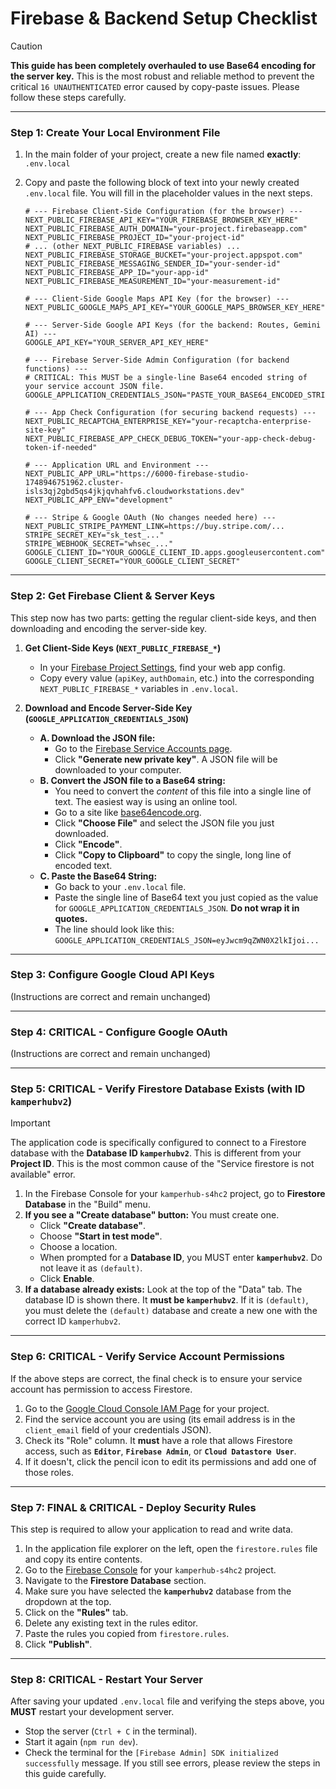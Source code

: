 
# Firebase & Backend Setup Checklist

> [!CAUTION]
> **This guide has been completely overhauled to use Base64 encoding for the server key.** This is the most robust and reliable method to prevent the critical `16 UNAUTHENTICATED` error caused by copy-paste issues. Please follow these steps carefully.

---

### Step 1: Create Your Local Environment File

1.  In the main folder of your project, create a new file named **exactly**:
    `.env.local`

2.  Copy and paste the following block of text into your newly created `.env.local` file. You will fill in the placeholder values in the next steps.

    ```env
    # --- Firebase Client-Side Configuration (for the browser) ---
    NEXT_PUBLIC_FIREBASE_API_KEY="YOUR_FIREBASE_BROWSER_KEY_HERE"
    NEXT_PUBLIC_FIREBASE_AUTH_DOMAIN="your-project.firebaseapp.com"
    NEXT_PUBLIC_FIREBASE_PROJECT_ID="your-project-id"
    # ... (other NEXT_PUBLIC_FIREBASE variables) ...
    NEXT_PUBLIC_FIREBASE_STORAGE_BUCKET="your-project.appspot.com"
    NEXT_PUBLIC_FIREBASE_MESSAGING_SENDER_ID="your-sender-id"
    NEXT_PUBLIC_FIREBASE_APP_ID="your-app-id"
    NEXT_PUBLIC_FIREBASE_MEASUREMENT_ID="your-measurement-id"
    
    # --- Client-Side Google Maps API Key (for the browser) ---
    NEXT_PUBLIC_GOOGLE_MAPS_API_KEY="YOUR_GOOGLE_MAPS_BROWSER_KEY_HERE"

    # --- Server-Side Google API Keys (for the backend: Routes, Gemini AI) ---
    GOOGLE_API_KEY="YOUR_SERVER_API_KEY_HERE"
    
    # --- Firebase Server-Side Admin Configuration (for backend functions) ---
    # CRITICAL: This MUST be a single-line Base64 encoded string of your service account JSON file.
    GOOGLE_APPLICATION_CREDENTIALS_JSON="PASTE_YOUR_BASE64_ENCODED_STRING_HERE"

    # --- App Check Configuration (for securing backend requests) ---
    NEXT_PUBLIC_RECAPTCHA_ENTERPRISE_KEY="your-recaptcha-enterprise-site-key"
    NEXT_PUBLIC_FIREBASE_APP_CHECK_DEBUG_TOKEN="your-app-check-debug-token-if-needed"

    # --- Application URL and Environment ---
    NEXT_PUBLIC_APP_URL="https://6000-firebase-studio-1748946751962.cluster-isls3qj2gbd5qs4jkjqvhahfv6.cloudworkstations.dev"
    NEXT_PUBLIC_APP_ENV="development"

    # --- Stripe & Google OAuth (No changes needed here) ---
    NEXT_PUBLIC_STRIPE_PAYMENT_LINK=https://buy.stripe.com/...
    STRIPE_SECRET_KEY="sk_test_..."
    STRIPE_WEBHOOK_SECRET="whsec_..."
    GOOGLE_CLIENT_ID="YOUR_GOOGLE_CLIENT_ID.apps.googleusercontent.com"
    GOOGLE_CLIENT_SECRET="YOUR_GOOGLE_CLIENT_SECRET"
    ```

---

### Step 2: Get Firebase Client & Server Keys

This step now has two parts: getting the regular client-side keys, and then downloading and encoding the server-side key.

1.  **Get Client-Side Keys (`NEXT_PUBLIC_FIREBASE_*`)**
    *   In your [Firebase Project Settings](https://console.firebase.google.com/u/0/project/kamperhub-s4hc2/settings/general), find your web app config.
    *   Copy every value (`apiKey`, `authDomain`, etc.) into the corresponding `NEXT_PUBLIC_FIREBASE_*` variables in `.env.local`.

2.  **Download and Encode Server-Side Key (`GOOGLE_APPLICATION_CREDENTIALS_JSON`)**
    *   **A. Download the JSON file:**
        *   Go to the [Firebase Service Accounts page](https://console.firebase.google.com/u/0/project/kamperhub-s4hc2/settings/serviceaccounts/adminsdk).
        *   Click **"Generate new private key"**. A JSON file will be downloaded to your computer.
    *   **B. Convert the JSON file to a Base64 string:**
        *   You need to convert the *content* of this file into a single line of text. The easiest way is using an online tool.
        *   Go to a site like [base64encode.org](https://www.base64encode.org/).
        *   Click **"Choose File"** and select the JSON file you just downloaded.
        *   Click **"Encode"**.
        *   Click **"Copy to Clipboard"** to copy the single, long line of encoded text.
    *   **C. Paste the Base64 String:**
        *   Go back to your `.env.local` file.
        *   Paste the single line of Base64 text you just copied as the value for `GOOGLE_APPLICATION_CREDENTIALS_JSON`. **Do not wrap it in quotes.**
        *   The line should look like this: `GOOGLE_APPLICATION_CREDENTIALS_JSON=eyJwcm9qZWN0X2lkIjoi...`

---

### Step 3: Configure Google Cloud API Keys
(Instructions are correct and remain unchanged)

---

### Step 4: CRITICAL - Configure Google OAuth
(Instructions are correct and remain unchanged)

---

### Step 5: CRITICAL - Verify Firestore Database Exists (with ID `kamperhubv2`)

> [!IMPORTANT]
> The application code is specifically configured to connect to a Firestore database with the **Database ID `kamperhubv2`**. This is different from your **Project ID**. This is the most common cause of the "Service firestore is not available" error.

1.  In the Firebase Console for your `kamperhub-s4hc2` project, go to **Firestore Database** in the "Build" menu.
2.  **If you see a "Create database" button:** You must create one.
    *   Click **"Create database"**.
    *   Choose **"Start in test mode"**.
    *   Choose a location.
    *   When prompted for a **Database ID**, you MUST enter **`kamperhubv2`**. Do not leave it as `(default)`.
    *   Click **Enable**.
3.  **If a database already exists:** Look at the top of the "Data" tab. The database ID is shown there. It **must be `kamperhubv2`**. If it is `(default)`, you must delete the `(default)` database and create a new one with the correct ID `kamperhubv2`.

---

### Step 6: CRITICAL - Verify Service Account Permissions

If the above steps are correct, the final check is to ensure your service account has permission to access Firestore.

1.  Go to the [Google Cloud Console IAM Page](https://console.cloud.google.com/iam-admin/iam) for your project.
2.  Find the service account you are using (its email address is in the `client_email` field of your credentials JSON).
3.  Check its "Role" column. It **must** have a role that allows Firestore access, such as **`Editor`**, **`Firebase Admin`**, or **`Cloud Datastore User`**.
4.  If it doesn't, click the pencil icon to edit its permissions and add one of those roles.

---

### Step 7: FINAL & CRITICAL - Deploy Security Rules

This step is required to allow your application to read and write data.

1.  In the application file explorer on the left, open the `firestore.rules` file and copy its entire contents.
2.  Go to the [Firebase Console](https://console.firebase.google.com/) for your `kamperhub-s4hc2` project.
3.  Navigate to the **Firestore Database** section.
4.  Make sure you have selected the **`kamperhubv2`** database from the dropdown at the top.
5.  Click on the **"Rules"** tab.
6.  Delete any existing text in the rules editor.
7.  Paste the rules you copied from `firestore.rules`.
8.  Click **"Publish"**.

---

### Step 8: CRITICAL - Restart Your Server

After saving your updated `.env.local` file and verifying the steps above, you **MUST** restart your development server.

*   Stop the server (`Ctrl + C` in the terminal).
*   Start it again (`npm run dev`).
*   Check the terminal for the `[Firebase Admin] SDK initialized successfully` message. If you still see errors, please review the steps in this guide carefully.
